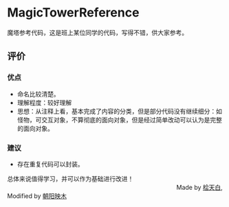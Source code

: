 # MagicTowerReference
魔塔参考代码，这是班上某位同学的代码，写得不错，供大家参考。
## 评价
### 优点
* 命名比较清楚。
* 理解程度：较好理解
* 思想：从注释上看，基本完成了内容的分类，但是部分代码没有继续细分：如怪物，可交互对象，不算彻底的面向对象，但是经过简单改动可以认为是完整的面向对象。

### 建议
* 存在重复代码可以封装。

总体来说值得学习，并可以作为基础进行改进！ <br/>
&nbsp;&nbsp;&nbsp;&nbsp;&nbsp;&nbsp;&nbsp;&nbsp;&nbsp;&nbsp;&nbsp;&nbsp;&nbsp;&nbsp;&nbsp;&nbsp;&nbsp;&nbsp;&nbsp;&nbsp;&nbsp;&nbsp;&nbsp;&nbsp;
&nbsp;&nbsp;&nbsp;&nbsp;&nbsp;&nbsp;&nbsp;&nbsp;&nbsp;&nbsp;&nbsp;&nbsp;&nbsp;&nbsp;&nbsp;&nbsp;&nbsp;&nbsp;&nbsp;&nbsp;&nbsp;&nbsp;&nbsp;&nbsp;
&nbsp;&nbsp;&nbsp;&nbsp;&nbsp;&nbsp;&nbsp;&nbsp;&nbsp;&nbsp;&nbsp;&nbsp;&nbsp;&nbsp;&nbsp;&nbsp;&nbsp;&nbsp;&nbsp;&nbsp;&nbsp;&nbsp;&nbsp;&nbsp;
&nbsp;&nbsp;&nbsp;&nbsp;&nbsp;&nbsp;&nbsp;&nbsp;&nbsp;&nbsp;&nbsp;&nbsp;&nbsp;&nbsp;&nbsp;&nbsp;&nbsp;&nbsp;&nbsp;&nbsp;&nbsp;&nbsp;&nbsp;&nbsp;
Made by [桧天白](https://github.com/Guitenbay), Modified by [朝阳映木](https://github.com/zhaoyangyingmu)


